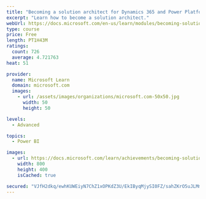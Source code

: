 ```yaml
---
title: "Becoming a solution architect for Dynamics 365 and Power Platform"
excerpt: "Learn how to become a solution architect."
webUrl: https://docs.microsoft.com/en-us/learn/modules/becoming-solution-architect/
type: course
price: Free
length: PT1H43M
ratings:
  count: 726
  average: 4.721763
heat: 51

provider:
  name: Microsoft Learn
  domain: microsoft.com
  images:
    - url: /assets/images/organizations/microsoft.com-50x50.jpg
      width: 50
      height: 50

levels:
  - Advanced

topics:
  - Power BI

images:
  - url: https://docs.microsoft.com/learn/achievements/becoming-solution-architect-social.png
    width: 800
    height: 400
    isCached: true

secured: "VJfH2dkq/ewhKUWEiyN7ChZ1xOPKdZ3U/EkIByqMjySI0FZ/sahZKrO5uJLMmjZ6hSDjY0UFXXYHwvxXj19EoaA0DxzY4a+7TXRQD/ueSKccBrkr7VBNGerQMJx8VktIb/MEP43Bjaq0ns5Je7AGNZd8e+qAq2FdFjzSS+dF919Je52FZ/pZQd0KQkeAZd1cfvdkISNIG8vqZisiK58qNkaEDudaIs1iAh9DXbJl5vzzt12h50G+HASX9hSkQ62Gpwixk7MO6PDM49UofpzTVhftu33lVjYuw8IerSvVxgNHy9F6NK1Aeorwb2ixc0Pz3Wr8QN7ZetaoQ4XY6OclFY7FxGh48QMyfyBWCm/sICt9UbJvxdcZmOU4p6245xbXqDjYN09J2ACPbimHPM6sNa9LjML8xMTs9VDofmIa56c=;IzTZMaIu8aEA82mhvqeeYQ=="
---
```


